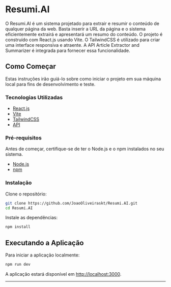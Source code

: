 # Resumi.AI

O Resumi.AI é um sistema projetado para extrair e resumir o conteúdo de qualquer página da web. Basta inserir a URL da página e o sistema eficientemente extrairá e apresentará um resumo do conteúdo. O projeto é construído com React.js usando Vite. O TailwindCSS é utilizado para criar uma interface responsiva e atraente. A API Article Extractor and Summarizer é integrada para fornecer essa funcionalidade.

## Como Começar

Estas instruções irão guiá-lo sobre como iniciar o projeto em sua máquina local para fins de desenvolvimento e teste.

### Tecnologias Utilizadas

- [React.js](https://reactjs.org/)
- [Vite](https://vitejs.dev/)
- [TailwindCSS](https://tailwindcss.com/)
- [API](https://rapidapi.com/restyler/api/article-extractor-and-summarizer?utm_source=youtube.com%2FJavaScriptMastery&utm_medium=referral&utm_campaign=DevRel)

### Pré-requisitos

Antes de começar, certifique-se de ter o Node.js e o npm instalados no seu sistema.

- [Node.js](https://nodejs.org/)
- [npm](https://www.npmjs.com/)

### Instalação

Clone o repositório:

```bash
git clone https://github.com/JoaoOliveiraskt/Resumi.AI.git
cd Resumi.AI
```

Instale as dependências:

```bash
npm install
```

## Executando a Aplicação

Para iniciar a aplicação localmente:

```bash
npm run dev
```

A aplicação estará disponível em [http://localhost:3000](http://localhost:3000).

---
